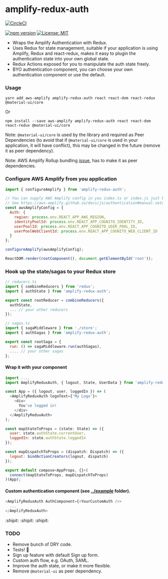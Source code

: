 # amplify-redux-auth

[![CircleCI](https://circleci.com/gh/agiledigital/amplify-redux-auth.svg?style=svg)](https://circleci.com/gh/agiledigital/amplify-redux-auth)

[![npm version](https://badge.fury.io/js/amplify-redux-auth.svg?killcache=5)](https://badge.fury.io/js/amplify-redux-auth) [![License: MIT](https://img.shields.io/badge/License-MIT-yellow.svg)](https://opensource.org/licenses/MIT)


* Wraps the Amplify Authentication with Redux.
* Uses Redux for state management, suitable if your application is using Amplify, Redux and react-redux, makes it easy to plugin the authentication state into your own global state.
* Redux Actions exposed for you to manipulate the auth state freely.
* BYO authentication component, you can choose your own authentication component or use the default.

### Usage
`yarn add aws-amplify amplify-redux-auth react react-dom react-redux @material-ui/core`

Or

`npm install --save aws-amplify amplify-redux-auth react react-dom react-redux @material-ui/core`

Note: `@material-ui/core` is used by the library and required as Peer Dependencies (to avoid that if `@material-ui/core` is used in your application, it will have conflict), this may be changed in the future (remove it as peer dependency).

Note: AWS Amplify Rollup bundling [issue](https://github.com/aws/aws-sdk-js/issues/1769), has to make it as peer dependencies.

### Configure AWS Amplify from you application
```javascript
import { configureAmplify } from 'amplify-redux-auth';

// You can supply AWS Amplify config in you index.ts or index.js just before ReactDOM.render.
// See https://aws-amplify.github.io/docs/js/authentication#manual-setup
const awsAmplifyConfig = {
  Auth: {
    region: process.env.REACT_APP_AWS_REGION,
    identityPoolId: process.env.REACT_APP_COGNITO_IDENTITY_ID,
    userPoolId: process.env.REACT_APP_COGNITO_USER_POOL_ID,
    userPoolWebClientId: process.env.REACT_APP_COGNITO_WEB_CLIENT_ID
  }
};

configureAmplify(awsAmplifyConfig);

ReactDOM.render(rootComponent(), document.getElementById('root'));
```


### Hook up the state/sagas to your Redux store
```javascript
// reducers.ts
import { combineReducers } from 'redux';
import { authState } from 'amplify-redux-auth';

export const rootReducer = combineReducers({
  authState,
  ... // your other reducers
});

// sagas.ts
import { sagaMiddleware } from './store';
import { authSagas } from 'amplify-redux-auth';

export const rootSaga = {
  run: () => sagaMiddleware.run(authSagas),
  .... // your other sagas
};

```

#### Wrap it with your component
```javascript
import ....
import AmplifyReduxAuth, { logout, State, UserData } from 'amplify-redux-auth';

const App = ({ logout, user, loggedIn }) => (
  <AmplifyReduxAuth logoText={'My Logo'}>
    <div>
      You've logged in!
    </div>
  </AmplifyReduxAuth>
);

const mapStateToProps = (state: State) => ({
  user: state.authState.currentUser,
  loggedIn: state.authState.loggedIn
});

const mapDispatchToProps = (dispatch: Dispatch) => ({
  logout: bindActionCreators(logout, dispatch)
});

export default compose<AppProps, {}>(
  connect(mapStateToProps, mapDispatchToProps)
)(App);

```

#### Custom authentication component (see [../example](https://github.com/agiledigital/amplify-redux-auth/tree/master/example) folder).
```javascript
<AmplifyReduxAuth AuthComponent={<YourCustomAuth />>
  ...
</AmplifyReduxAuth>
```

:shipit: :shipit: :shipit:

### TODO
* Remove bunch of DRY code.
* Tests! :see_no_evil:
* Sign up feature with default Sign up form.
* Custom auth flow, e.g. OAuth, SAML.
* Improve the auth state, or make it more flexible.
* Remove `@material-ui` as peer dependency.

